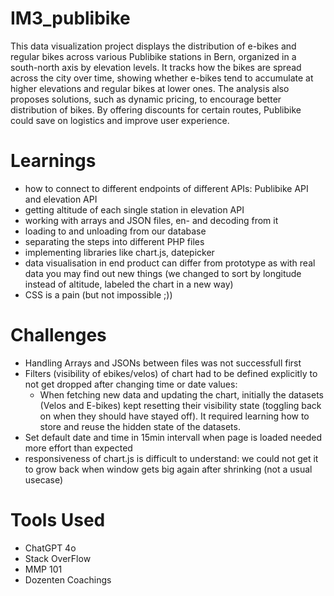 # IM3_publibike
This data visualization project displays the distribution of e-bikes and regular bikes across various Publibike stations in Bern, organized in a south-north axis by elevation levels. It tracks how the bikes are spread across the city over time, showing whether e-bikes tend to accumulate at higher elevations and regular bikes at lower ones. The analysis also proposes solutions, such as dynamic pricing, to encourage better distribution of bikes. By offering discounts for certain routes, Publibike could save on logistics and improve user experience.


# Learnings
- how to connect to different endpoints of different APIs: Publibike API and elevation API
- getting altitude of each single station in elevation API
- working with arrays and JSON files, en- and decoding from it
- loading to and unloading from our database
- separating the steps into different PHP files
- implementing libraries like chart.js, datepicker
- data visualisation in end product can differ from prototype as with real data you may find out new things (we changed to sort by longitude instead of altitude, labeled the chart in a new way)
- CSS is a pain (but not impossible ;))


# Challenges
- Handling Arrays and JSONs between files was not successfull first
- Filters (visibility of ebikes/velos) of chart had to be defined explicitly to not get dropped after changing time or date values:
  - When fetching new data and updating the chart, initially the datasets (Velos and E-bikes) kept resetting their visibility state (toggling back on when they should have stayed off). It required learning how to store and reuse the hidden state of the datasets.
- Set default date and time in 15min intervall when page is loaded needed more effort than expected
- responsiveness of chart.js is difficult to understand: we could not get it to grow back when window gets big again after shrinking (not a usual usecase)


# Tools Used 
- ChatGPT 4o
- Stack OverFlow
- MMP 101
- Dozenten Coachings
